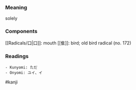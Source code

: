 ### Meaning

solely

### Components

[[Radicals/口|口]]: mouth [[隹]]: bird; old bird radical (no. 172)

### Readings

```
- Kunyomi: ただ
- Onyomi: ユイ、イ
```

#kanji